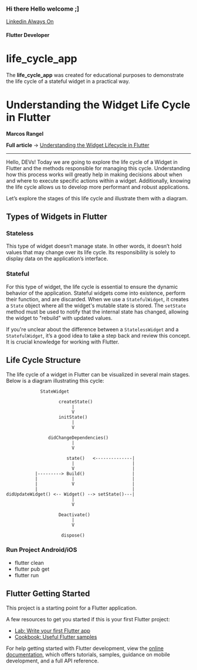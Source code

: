 ### Hi there Hello welcome ;] 

[Linkedin Always On](https://www.linkedin.com/in/marcos-fabiano-correia-rangel/)

#### Flutter Developer

# life_cycle_app

The **life_cycle_app** was created for educational purposes to demonstrate the life cycle of a stateful widget in a practical way.

# Understanding the Widget Life Cycle in Flutter

**Marcos Rangel**

**Full article** -> [Understanding the Widget Lifecycle in Flutter](https://medium.com/@okcomputer.use.linux/entendendo-o-ciclo-de-vida-de-widgets-no-flutter-123284ff381e)

---

Hello, DEVs! Today we are going to explore the life cycle of a Widget in Flutter and the methods responsible for managing this cycle. Understanding how this process works will greatly help in making decisions about when and where to execute specific actions within a widget. Additionally, knowing the life cycle allows us to develop more performant and robust applications.

Let’s explore the stages of this life cycle and illustrate them with a diagram.

## Types of Widgets in Flutter

### Stateless

This type of widget doesn’t manage state. In other words, it doesn’t hold values that may change over its life cycle. Its responsibility is solely to display data on the application’s interface.

### Stateful

For this type of widget, the life cycle is essential to ensure the dynamic behavior of the application. Stateful widgets come into existence, perform their function, and are discarded.
When we use a `StatefulWidget`, it creates a `State` object where all the widget's mutable state is stored. The `setState` method must be used to notify that the internal state has changed, allowing the widget to "rebuild" with updated values.

If you're unclear about the difference between a `StatelessWidget` and a `StatefulWidget`, it’s a good idea to take a step back and review this concept. It is crucial knowledge for working with Flutter.

## Life Cycle Structure

The life cycle of a widget in Flutter can be visualized in several main stages. Below is a diagram illustrating this cycle:

```
             StateWidget
                   
                    createState()
                         | 
                         V
                    initState() 
                         |
                         V
                   
                didChangeDependencies()
                         |
                         V 
                          
                       state()   <--------------|
                         |                      |   
                         V                      |
           |---------> Build()                  |  
           |             |                      |                                        
           |             V                      | 
           |                                    |
didUpdateWidget() <-- Widget() --> setState()---|
                         |
                         V
                   
                    Deactivate()
                         |
                         V
                   
                     dispose()

```

### Run Project Android/iOS

- flutter clean
- flutter pub get
- flutter run

## Flutter Getting Started

This project is a starting point for a Flutter application.

A few resources to get you started if this is your first Flutter project:

- [Lab: Write your first Flutter app](https://docs.flutter.dev/get-started/codelab)
- [Cookbook: Useful Flutter samples](https://docs.flutter.dev/cookbook)

For help getting started with Flutter development, view the
[online documentation](https://docs.flutter.dev/), which offers tutorials,
samples, guidance on mobile development, and a full API reference.
